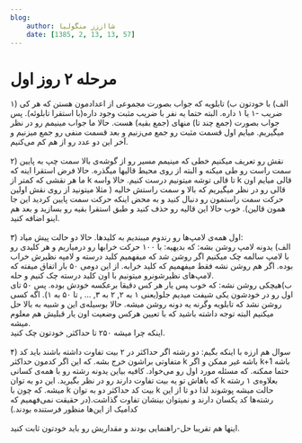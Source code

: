 ```yaml
---
blog:
    author: شااززز منگولیا
    date: [1385, 2, 13, 13, 57]
---
```

# مرحله ۲ روز اول

<div class="cnt">
۱) الف) با خودتون ب) تابلویه که جواب بصورت مجموعی از اعدادمون هستن که هر کی ضریب -۱ یا ۱ داره. البته حتما یه نفر با ضریب مثبت وجود داره(با استقرا تابلوئه). پس جواب بصورت (جمع چند تا) منهای (جمع بقیه) هست. حالا ما جواب مینیمم رو در نظر میگیریم. میایم اول قسمت مثبت رو جمع می‌زنیم و بعد قسمت منفی رو جمع میزنیم و آخر این دو عدد رو از هم کم می‌کنیم.<br/><br/>۲) نقش رو تعریف میکنیم خطی که مینیمم مسیر رو از گوشه‌ی بالا سمت چپ به پایین سمت راست رو طی میکنه و البته از روی محیط قالیها میگذره. حالا فرض استقرا اینه که ما هر نقشی که کمتر از k تا قالی توشه میتونیم درست کنیم. حالا واسه k قالی میایم اون قالی رو در نظر میگیریم که بالا و سمت راستش خالیه ( مثلا میتونید از روی نقش اولین حرکت سمت راستمون رو دنبال کنید و به محض اینکه حرکت سمت پایین کردید این جا همون قالین). خوب حالا این قالیه رو حذف کنید و طبق استقرا بقیه رو بسازید و بعد هم اینو اضافه کنید.<br/><br/>۳) اول همه‌ی لامپ‌ها رو رندوم میبندیم به کلیدها. حالا دو حالت پیش میاد:<br/>الف) یدونه لامپ روشن بشه: که بدیهیه: با ۱۰۰ حرکت خرابها رو درمیاریم و هر کلیدی رو با لامپ سالمه چک میکنیم اگر روشن شد که میفهمیم کلید درسته و لامپه نظیرش خراب بوده. اگر هم روشن نشه فقط میفهمیم که کلید خرابه. از این دومی ۵۰ بار اتفاق میفته که لامپ‌های نظیرشونرو میتونیم با اون کلید درسته چک کنیم و حله.<br/>ب)هیچکی روشن نشه: که خوب ‍پس یار هر کس دقیقا برعکسه خودش بوده. پس ۵۰ تای اول رو در خودشون یکی شیفت میدیم جلو(یعنی ۱ به ۲, ۲ به ۳, ... , تا ۵۰ به ۱). اگه کسی روشن نشد که تابلویه وگرنه یه دونه روشن میشه. حالا بوسیله‌ی این و شبیه به بالا حل میکنیم البته توجه داشته باشید که با تعیین هرکس وضعیت اون یار قبلیش هم معلوم میشه.<br/>اینکه چرا میشه ۲۵۰ تا حداکثر, خودتون چک کنید.<br/><br/>۴) سوال هم ارزه با اینکه بگیم: دو رشته اگر حداکثر در ۲ بیت تفاوت داشته باشند باید کد متفاوتی براشون خرج بشه. که این اگر کدمون حداکثر k باشه غیر ممکن و اگر k+1 باشه حتما ممکنه. که مسئله مورد اول رو می‌خواد. کافیه بیاین یدونه رشته رو با همه‌ی کسانی که باهاش تو یه بیت تفاوت دارند رو در نظر بگیرید. این دو به توان k بعلاوه‌ی ۱ رشته میشه. که چون با k بیت کد حداکثر دو به توان k حالت میشه پوشوند لذا دو تا از این رشته‌ها کد یکسان دارند و نمیتوان بینشان تفاوت گذاشت.(در حقیقت نمی‌فهمیم که کدامیک از این‌ها منظور فرستنده بودند.)<br/><br/>اینها هم تقریبا حل-راهنمایی بودند و مقداریش رو باید خودتون ثابت کنید.
</div>
